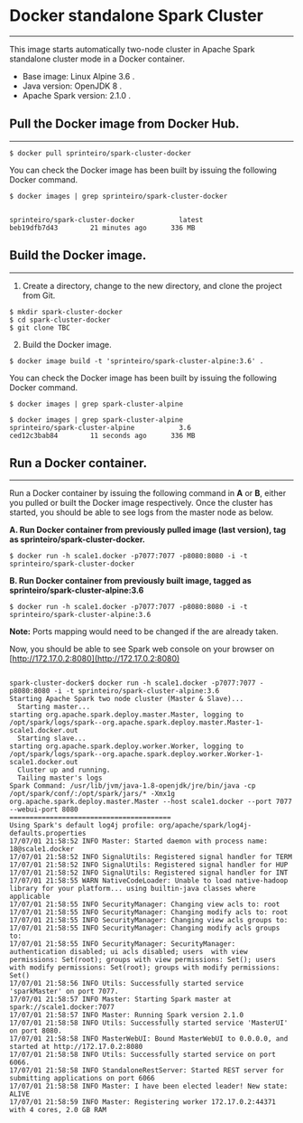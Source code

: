 # Docker standalone Spark Cluster
---

This image starts automatically two-node cluster in Apache Spark standalone cluster mode in a Docker container.

* Base image: Linux Alpine 3.6 .
* Java version: OpenJDK 8 .
* Apache Spark version: 2.1.0 .


## Pull the Docker image from Docker Hub.
---

```shell
$ docker pull sprinteiro/spark-cluster-docker
```

You can check the Docker image has been built by issuing the following Docker command.

```shell
$ docker images | grep sprinteiro/spark-cluster-docker


sprinteiro/spark-cluster-docker           latest              beb19dfb7d43        21 minutes ago      336 MB

```


## Build the Docker image.
---

1. Create a directory, change to the new directory, and clone the project from Git.

```shell
$ mkdir spark-cluster-docker
$ cd spark-cluster-docker
$ git clone TBC
```

2. Build the Docker image.

```
$ docker image build -t 'sprinteiro/spark-cluster-alpine:3.6' .
```
You can check the Docker image has been built by issuing the following Docker command.

```shell
$ docker images | grep spark-cluster-alpine

$ docker images | grep spark-cluster-alpine
sprinteiro/spark-cluster-alpine           3.6                 ced12c3bab84        11 seconds ago      336 MB

```


## Run a Docker container.
---
Run a Docker container by issuing the following command in __A__ or __B__, either you pulled or built the Docker image respectively. Once the cluster has started, you should be able to see logs from the master node as below.

__A. Run Docker container from previously pulled image (last version), tag as sprinteiro/spark-cluster-docker.__

```shell
$ docker run -h scale1.docker -p7077:7077 -p8080:8080 -i -t sprinteiro/spark-cluster-docker
```

 __B. Run Docker container from previously built image, tagged as sprinteiro/spark-cluster-alpine:3.6__

```
$ docker run -h scale1.docker -p7077:7077 -p8080:8080 -i -t sprinteiro/spark-cluster-alpine:3.6
```
__Note:__ Ports mapping would need to be changed if the are already taken.

Now, you should be able to see Spark web console on your browser on [http://172.17.0.2:8080](http://172.17.0.2:8080)

```shell

spark-cluster-docker$ docker run -h scale1.docker -p7077:7077 -p8080:8080 -i -t sprinteiro/spark-cluster-alpine:3.6
Starting Apache Spark two node cluster (Master & Slave)...
  Starting master...
starting org.apache.spark.deploy.master.Master, logging to /opt/spark/logs/spark--org.apache.spark.deploy.master.Master-1-scale1.docker.out
  Starting slave...
starting org.apache.spark.deploy.worker.Worker, logging to /opt/spark/logs/spark--org.apache.spark.deploy.worker.Worker-1-scale1.docker.out
  Cluster up and running.
  Tailing master's logs
Spark Command: /usr/lib/jvm/java-1.8-openjdk/jre/bin/java -cp /opt/spark/conf/:/opt/spark/jars/* -Xmx1g org.apache.spark.deploy.master.Master --host scale1.docker --port 7077 --webui-port 8080
========================================
Using Spark's default log4j profile: org/apache/spark/log4j-defaults.properties
17/07/01 21:58:52 INFO Master: Started daemon with process name: 18@scale1.docker
17/07/01 21:58:52 INFO SignalUtils: Registered signal handler for TERM
17/07/01 21:58:52 INFO SignalUtils: Registered signal handler for HUP
17/07/01 21:58:52 INFO SignalUtils: Registered signal handler for INT
17/07/01 21:58:55 WARN NativeCodeLoader: Unable to load native-hadoop library for your platform... using builtin-java classes where applicable
17/07/01 21:58:55 INFO SecurityManager: Changing view acls to: root
17/07/01 21:58:55 INFO SecurityManager: Changing modify acls to: root
17/07/01 21:58:55 INFO SecurityManager: Changing view acls groups to: 
17/07/01 21:58:55 INFO SecurityManager: Changing modify acls groups to: 
17/07/01 21:58:55 INFO SecurityManager: SecurityManager: authentication disabled; ui acls disabled; users  with view permissions: Set(root); groups with view permissions: Set(); users  with modify permissions: Set(root); groups with modify permissions: Set()
17/07/01 21:58:56 INFO Utils: Successfully started service 'sparkMaster' on port 7077.
17/07/01 21:58:57 INFO Master: Starting Spark master at spark://scale1.docker:7077
17/07/01 21:58:57 INFO Master: Running Spark version 2.1.0
17/07/01 21:58:58 INFO Utils: Successfully started service 'MasterUI' on port 8080.
17/07/01 21:58:58 INFO MasterWebUI: Bound MasterWebUI to 0.0.0.0, and started at http://172.17.0.2:8080
17/07/01 21:58:58 INFO Utils: Successfully started service on port 6066.
17/07/01 21:58:58 INFO StandaloneRestServer: Started REST server for submitting applications on port 6066
17/07/01 21:58:58 INFO Master: I have been elected leader! New state: ALIVE
17/07/01 21:58:59 INFO Master: Registering worker 172.17.0.2:44371 with 4 cores, 2.0 GB RAM

```

